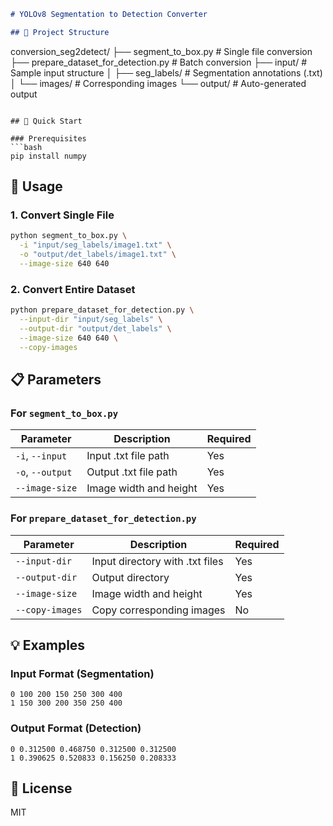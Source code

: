 ```markdown
# YOLOv8 Segmentation to Detection Converter

## 📁 Project Structure
```
conversion_seg2detect/
├── segment_to_box.py          # Single file conversion
├── prepare_dataset_for_detection.py  # Batch conversion
├── input/                    # Sample input structure
│   ├── seg_labels/           # Segmentation annotations (.txt)
│   └── images/               # Corresponding images
└── output/                   # Auto-generated output
```

## 🚀 Quick Start

### Prerequisites
```bash
pip install numpy
```

## 🔧 Usage

### 1. Convert Single File
```bash
python segment_to_box.py \
  -i "input/seg_labels/image1.txt" \
  -o "output/det_labels/image1.txt" \
  --image-size 640 640
```

### 2. Convert Entire Dataset
```bash
python prepare_dataset_for_detection.py \
  --input-dir "input/seg_labels" \
  --output-dir "output/det_labels" \
  --image-size 640 640 \
  --copy-images
```

## 📋 Parameters

### For `segment_to_box.py`
| Parameter       | Description                | Required |
|-----------------|----------------------------|----------|
| `-i`, `--input` | Input .txt file path       | Yes      |
| `-o`, `--output`| Output .txt file path      | Yes      |
| `--image-size`  | Image width and height     | Yes      |

### For `prepare_dataset_for_detection.py`
| Parameter         | Description                     | Required |
|-------------------|---------------------------------|----------|
| `--input-dir`     | Input directory with .txt files | Yes      |
| `--output-dir`    | Output directory               | Yes      |
| `--image-size`    | Image width and height         | Yes      |
| `--copy-images`   | Copy corresponding images      | No       |

## 💡 Examples

### Input Format (Segmentation)
```
0 100 200 150 250 300 400
1 150 300 200 350 250 400
```

### Output Format (Detection)
```
0 0.312500 0.468750 0.312500 0.312500
1 0.390625 0.520833 0.156250 0.208333
```

## 📜 License
MIT
```
